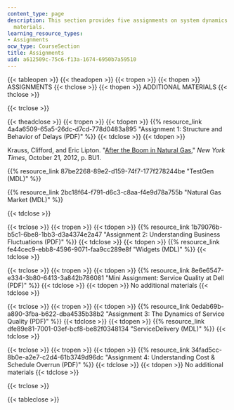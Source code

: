 ```yaml
---
content_type: page
description: This section provides five assignments on system dynamics and associated
  materials.
learning_resource_types:
- Assignments
ocw_type: CourseSection
title: Assignments
uid: a612509c-75c6-f13a-1674-6950b7a59510
---
```


{{< tableopen >}}
{{< theadopen >}}
{{< tropen >}}
{{< thopen >}}
ASSIGNMENTS
{{< thclose >}}
{{< thopen >}}
ADDITIONAL MATERIALS
{{< thclose >}}

{{< trclose >}}

{{< theadclose >}}
{{< tropen >}}
{{< tdopen >}}
{{% resource_link 4a4a6509-65a5-26dc-d7cd-778d0483a895 "Assignment 1: Structure and Behavior of Delays (PDF)" %}}
{{< tdclose >}}
{{< tdopen >}}


Krauss, Clifford, and Eric Lipton. "[After the Boom in Natural Gas](http://www.nytimes.com/2012/10/21/business/energy-environment/in-a-natural-gas-glut-big-winners-and-losers.html?pagewanted=all&_r=1&)," _New York Times_, October 21, 2012, p. BU1.

{{% resource_link 87be2268-89e2-d159-74f7-177f278244be "TestGen (MDL)" %}}

{{% resource_link 2bc18f64-f791-d6c3-c8aa-f4e9d78a755b "Natural Gas Market (MDL)" %}}


{{< tdclose >}}

{{< trclose >}}
{{< tropen >}}
{{< tdopen >}}
{{% resource_link 1b79076b-b5c1-6be8-1bb3-d3a4374e2a47 "Assignment 2: Understanding Business Fluctuations (PDF)" %}}
{{< tdclose >}}
{{< tdopen >}}
{{% resource_link fe44cec9-ebb8-4596-9071-faa9cc289e8f "Widgets (MDL)" %}}
{{< tdclose >}}

{{< trclose >}}
{{< tropen >}}
{{< tdopen >}}
{{% resource_link 8e6e6547-e334-3b80-6413-3a842b786081 "Mini Assignment: Service Quality at Dell (PDF)" %}}
{{< tdclose >}}
{{< tdopen >}}
No additional materials
{{< tdclose >}}

{{< trclose >}}
{{< tropen >}}
{{< tdopen >}}
{{% resource_link 0edab69b-a890-3fba-b622-dba4535b38b2 "Assignment 3: The Dynamics of Service Quality (PDF)" %}}
{{< tdclose >}}
{{< tdopen >}}
{{% resource_link dfe89e81-7001-03ef-bcf8-be82f0348134 "ServiceDelivery (MDL)" %}}
{{< tdclose >}}

{{< trclose >}}
{{< tropen >}}
{{< tdopen >}}
{{% resource_link 34fad5cc-8b0e-a2e7-c2d4-61b3749d96dc "Assignment 4: Understanding Cost & Schedule Overrun (PDF)" %}}
{{< tdclose >}}
{{< tdopen >}}
No additional materials
{{< tdclose >}}

{{< trclose >}}

{{< tableclose >}}